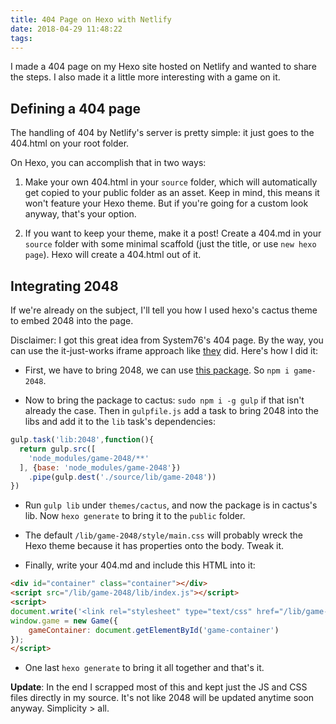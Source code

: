 ```yaml
---
title: 404 Page on Hexo with Netlify
date: 2018-04-29 11:48:22
tags:
---
```


I made a 404 page on my Hexo site hosted on Netlify and wanted to share the steps.
I also made it a little more interesting with a game on it.

## Defining a 404 page

The handling of 404 by Netlify's server is pretty simple: it just goes to the 404.html on your root folder.

On Hexo, you can accomplish that in two ways: 

1. Make your own 404.html in your `source` folder,
which will automatically get copied to your public folder as an asset.
Keep in mind, this means it won't feature your Hexo theme.
But if you're going for a custom look anyway, that's your option.

2. If you want to keep your theme, make it a post!
Create a 404.md in your `source` folder with some minimal scaffold (just the title, or use `new hexo page`). Hexo will create a 404.html out of it.

## Integrating 2048

If we're already on the subject, I'll tell you how I used hexo's cactus
theme to embed 2048 into the page.

Disclaimer: I got this great idea from System76's 404 page. By the way, you can use the it-just-works iframe approach like [they](https://system76.com/404) did. Here's how I did it:

- First, we have to bring 2048, we can use [this package](https://www.npmjs.com/package/game-2048). So `npm i game-2048`.

- Now to bring the package to cactus: `sudo npm i -g gulp` if that isn't already the case. Then in `gulpfile.js` add a task to bring 2048 into the libs and add it to the `lib` task's dependencies:

```js
gulp.task('lib:2048',function(){
  return gulp.src([
    'node_modules/game-2048/**'
  ], {base: 'node_modules/game-2048'})
    .pipe(gulp.dest('./source/lib/game-2048'))
})
```

- Run `gulp lib` under `themes/cactus`, and now the package is in cactus's lib. Now `hexo generate` to bring it to the `public` folder.

- The default `/lib/game-2048/style/main.css` will probably wreck 
the Hexo theme because it has properties onto the body.
Tweak it.

- Finally, write your 404.md and include this HTML into it:

```html
<div id="container" class="container"></div>
<script src="/lib/game-2048/lib/index.js"></script>
<script>
document.write('<link rel="stylesheet" type="text/css" href="/lib/game-2048/style/main.css">');
window.game = new Game({
    gameContainer: document.getElementById('game-container')
});
</script>
```

- One last `hexo generate` to bring it all together and that's it.

**Update**: In the end I scrapped most of this and kept just the JS and CSS files directly in my source.
It's not like 2048 will be updated anytime soon anyway. Simplicity > all.